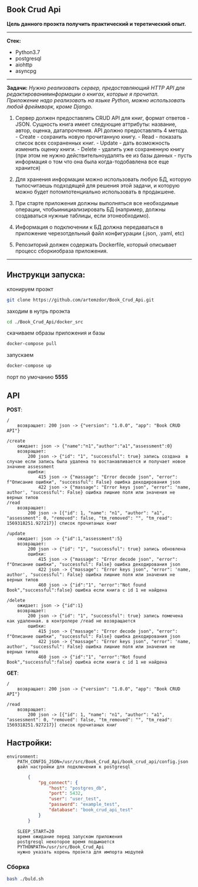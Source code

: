 ## Book Crud Api

**Цель данного проэкта получить практический и теретический опыт.**

------------


**Стек:**
- Python3.7
- postgresql
- aiohttp
- asyncpg

------------

**Задачи:**
	*Нужно реализовать сервер, предоставляющий HTTP API для редактированияинформации о книгах, которые я прочитал. 
	Приложение надо реализовать на языке Python, можно использовать любой фреймворк, кроме Django.*

1. Сервер должен предоставлять CRUD API для книг, формат ответов - JSON.
Сущность книга имеет следующие аттрибуты: название, автор, оценка, датапрочтения. API должно предоставлять 4 метода.
		- Create - сохранить новую прочитанную книгу.
		- Read - показать список всех сохраненных книг.
		- Update - дать возможность изменить оценку книги.
		- Delete - удалить уже сохраненную книгу (при этом не нужно действительноудалять ее из базы данных - пусть информация о том что она была когда-тодобавлена все еще хранится)

2. Для хранения информации можно использовать любую БД, которую тыпосчитаешь подходящей для решения этой задачи, и которую можно будет потомпотенциально использовать в продакшене.
3. При старте приложения должны выполняться все необходимые операции, чтобыинициализировать БД (например, должны создаваться нужные таблицы, если этонеобходимо).
4. Информация о подключении к БД должна передаваться в приложение черезотдельный файл конфигурации (.json, .yaml, etc)
5. Репозиторий должен содержать Dockerfile, который описывает процесс сборкиобраза приложения.


------------


## Инструкци запуска:

клонируем проэкт

```bash
git clone https://github.com/artemzdor/Book_Crud_Api.git
```

заходим в нутрь проэкта
```bash
cd ./Book_Crud_Api/docker_src
```

скачиваем образы приложения и базы
```bash
docker-compose pull
```

запускаем 
```bash
docker-compose up
```

порт по умочанию **5555**

## API

**POST**:

	/ 	
		возвращает: 200 json -> {"version": "1.0.0", "app": "Book CRUD API"}
		
	/create
	    ожидает: json -> {"name":"n1","author":"a1","assessment":0}
	    возвращает: 
			200 json -> {"id": "1", "successful": true} запись создана 	в случае если запись была удалена то востанавливается и получает новое значине assessment		
			ошибки:
				415 json -> {"massage": "Error decode json", "error": f"Описание ошибки", "successful": False} ошибка декодирования json
				422 json -> {"massage": "Error keys json", "error": 'name, author', "successful": False} ошибка лишние поля или значения не верных типов
	/read
	    возвращает:
			200 json -> [{"id": 1, "name": "n1", "author": "a1", "assessment": 0, "removed": false, "tm_removed": "", "tm_read": 1569318251.927217}] список прочитаных книг
	    
	/update
		ожидает: json -> {"id":1,"assessment":5}
	    возвращает:
			200 json -> {"id": "1", "successful": true} запись обновлена
			ошибки:
				415 json -> {"massage": "Error decode json", "error": f"Описание ошибки", "successful": False} ошибка декодирования json
				422 json -> {"massage": "Error keys json", "error": 'name, author', "successful": False} ошибка лишние поля или значения не верных типов
				460 json -> {"id":"1", "error":"Not found Book","successful":false} ошибка если книга с id 1 не найдена
	    
	/delete
		ожидает: json -> {"id":1}
	    возвращает:
			200 json -> {"id": "1", "successful": true} запись помечена как удаленная. в контролере /read не возвращается
			ошибки:
				415 json -> {"massage": "Error decode json", "error": f"Описание ошибки", "successful": False} ошибка декодирования json
				422 json -> {"massage": "Error keys json", "error": 'name, author', "successful": False} ошибка лишние поля или значения не верных типов
				460 json -> {"id":"1", "error":"Not found Book","successful":false} ошибка если книга с id 1 не найдена

**GET**:

	/ 	
		возвращает: 200 json -> {"version": "1.0.0", "app": "Book CRUD API"}
	
	/read
	    возвращает:
			200 json -> [{"id": 1, "name": "n1", "author": "a1", "assessment": 0, "removed": false, "tm_removed": "", "tm_read": 1569318251.927217}] список прочитаных книг


## Настройки: 

	environment:
		PATH_CONFIG_JSON=/usr/src/Book_Crud_Api/book_crud_api/config.json
		файл настройки для подключения к postgresql
```json
		{
			"pg_connect": {
				"host": "postgres_db",
				"port": 5432,
				"user": "user_test",
				"password": "example_test",
				"database": "book_crud_api_test"
			}
		}
```
		SLEEP_START=20 
		время ожидание перед запуском приложения
		postgresql некоторое время подымается
		PYTHONPATH=/usr/src/Book_Crud_Api
		нужно указать корень проэкта для импорта модулей

### Сборка
```bash
bash ./buld.sh
```

